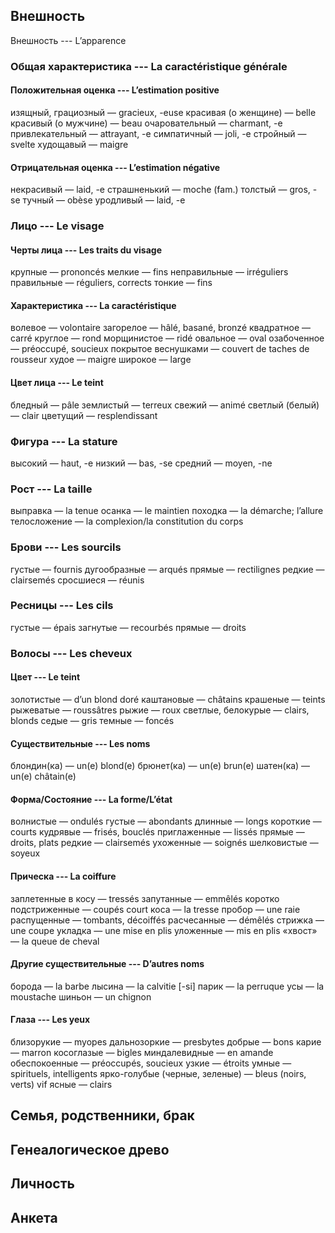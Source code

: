 ## Внешность

Внешность --- L’apparence

### Общая характеристика --- La caractéristique générale

#### Положительная оценка --- L’estimation positive

изящный, грациозный — gracieux, -euse
красивая (о женщине) — belle
красивый (о мужчине) — beau
очаровательный — charmant, -e
привлекательный — attrayant, -e
симпатичный — joli, -e
стройный — svelte
худощавый — maigre

#### Отрицательная оценка --- L’estimation négative

некрасивый — laid, -e
страшненький — moche (fam.)
толстый — gros, -se
тучный — obèse
уродливый — laid, -e

### Лицо --- Le visage

#### Черты лица --- Les traits du visage

крупные — prononcés
мелкие — fins
неправильные — irréguliers
правильные — réguliers, corrects
тонкие — fins

#### Характеристика --- La caractéristique

волевое — volontaire
загорелое — hâlé, basané, bronzé
квадратное — carré
круглое — rond
морщинистое — ridé
овальное — oval
озабоченное — préoccupé, soucieux
покрытое веснушками — couvert de taches de rousseur
худое — maigre
широкое — large

#### Цвет лица --- Le teint

бледный — pâle
землистый — terreux
свежий — animé
светлый (белый) — clair
цветущий — resplendissant

### Фигура --- La stature

высокий — haut, -e
низкий — bas, -se
средний — moyen, -ne

### Рост --- La taille

выправка — la tenue
осанка — le maintien
походка — la démarche; l’allure
телосложение — la complexion/la constitution du corps

### Брови --- Les sourcils

густые — fournis
дугообразные — arqués
прямые — rectilignes
редкие — clairsemés
сросшиеся — réunis

### Ресницы --- Les cils

густые — épais
загнутые — recourbés
прямые — droits

### Волосы --- Les cheveux

#### Цвет --- Le teint

золотистые — d’un blond doré
каштановые — châtains
крашеные — teints
рыжеватые — roussâtres
рыжие — roux
светлые, белокурые — clairs, blonds
седые — gris
темные — foncés

#### Существительные --- Les noms

блондин(ка) — un(e) blond(e)
брюнет(ка) — un(e) brun(e)
шатен(ка) — un(e) châtain(e)

#### Форма/Состояние --- La forme/L’état

волнистые — ondulés
густые — abondants
длинные — longs
короткие — courts
кудрявые — frisés, bouclés
приглаженные — lissés
прямые — droits, plats
редкие — clairsemés
ухоженные — soignés
шелковистые — soyeux

#### Прическа --- La coiffure

заплетенные в косу — tressés
запутанные — emmêlés
коротко подстриженные — coupés court
коса — la tresse
пробор — une raie
распущенные — tombants, décoiffés
расчесанные — démêlés
стрижка — une coupe
укладка — une mise en plis
уложенные — mis en plis
«хвост» — la queue de cheval

#### Другие существительные --- D’autres noms

борода — la barbe
лысина — la calvitie [-si]
парик — la perruque
усы — la moustache
шиньон — un chignon

#### Глаза --- Les yeux

близорукие — myopes
дальнозоркие — presbytes
добрые — bons
карие — marron
косоглазые — bigles
миндалевидные — en amande
обеспокоенные — préoccupés, soucieux
узкие — étroits
умные — spirituels, intelligents
ярко-голубые (черные, зеленые) — bleus (noirs, verts) vif
ясные — clairs

## Семья, родственники, брак

## Генеалогическое древо

## Личность

## Анкета